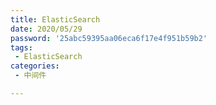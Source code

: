 ```yaml
---
title: ElasticSearch
date: 2020/05/29
password: '25abc59395aa06eca6f17e4f951b59b2'
tags:
 - ElasticSearch
categories:
 - 中间件

---
```


